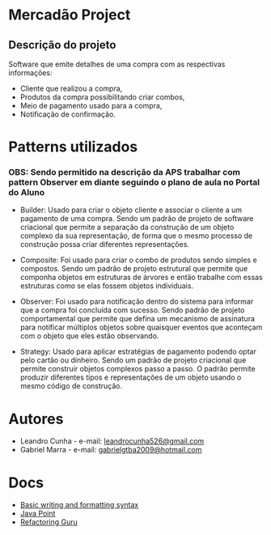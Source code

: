# Mercadão Project

## Descrição do projeto

Software que emite detalhes de uma compra com as respectivas informações:

- Cliente que realizou a compra,
- Produtos da compra possibilitando criar combos,
- Meio de pagamento usado para a compra,
- Notificação de confirmação.

# Patterns utilizados
### OBS: Sendo permitido na descrição da APS trabalhar com pattern Observer em diante seguindo o plano de aula no Portal do Aluno

- Builder: Usado para criar o objeto cliente e associar o cliente a um pagamento de uma compra. Sendo um padrão de projeto de software criacional que permite a separação da construção de um objeto complexo da sua representação, de forma que o mesmo processo de construção possa criar diferentes representações. 

- Composite: Foi usado para criar o combo de produtos sendo simples e compostos. Sendo um padrão de projeto estrutural que permite que componha objetos em estruturas de árvores e então trabalhe com essas estruturas como se elas fossem objetos individuais.

- Observer: Foi usado para notificação dentro do sistema para informar que a compra foi concluída com sucesso. Sendo padrão de projeto comportamental que permite que defina um mecanismo de assinatura para notificar múltiplos objetos sobre quaisquer eventos que aconteçam com o objeto que eles estão observando.

- Strategy: Usado para aplicar estratégias de pagamento podendo optar pelo cartão ou dinheiro. Sendo um padrão de projeto criacional que permite construir objetos complexos passo a passo. O padrão permite produzir diferentes tipos e representações de um objeto usando o mesmo código de construção.

# Autores

- Leandro Cunha - e-mail: leandrocunha526@gmail.com
- Gabriel Marra - e-mail: gabrielgtba2009@hotmail.com

# Docs
- [Basic writing and formatting syntax](https://docs.github.com/pt/free-pro-team@latest/github/writing-on-github/basic-writing-and-formatting-syntax)
- [Java Point](https://www.javatpoint.com/java-tutorial)
- [Refactoring Guru](https://refactoring.guru/)

